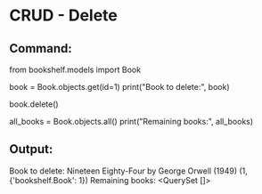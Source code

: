 # CRUD - Delete

## Command:
from bookshelf.models import Book

book = Book.objects.get(id=1)
print("Book to delete:", book)

book.delete()

all_books = Book.objects.all()
print("Remaining books:", all_books)

## Output:
Book to delete: Nineteen Eighty-Four by George Orwell (1949)
(1, {'bookshelf.Book': 1})
Remaining books: <QuerySet []>
